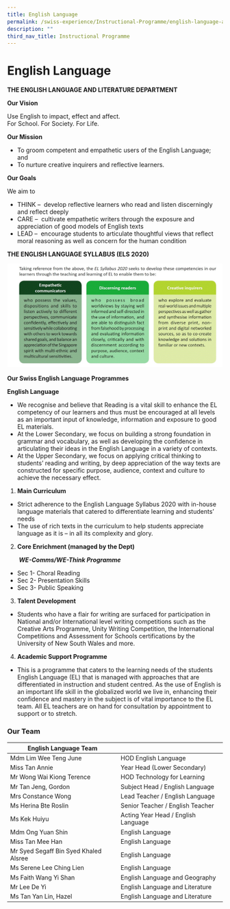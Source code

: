 ```yaml
---
title: English Language
permalink: /swiss-experience/Instructional-Programme/english-language-and-literature/
description: ""
third_nav_title: Instructional Programme
---
```

# English Language

**THE ENGLISH LANGUAGE AND LITERATURE DEPARTMENT**

**Our Vision**

Use English to impact, effect and affect.   
For School. For Society. For Life.

**Our Mission**

*   To groom competent and empathetic users of the English Language; and
*   To nurture creative inquirers and reflective learners.

**Our Goals**

We aim to

*   THINK –  develop reflective learners who read and listen discerningly and reflect deeply
*   CARE –  cultivate empathetic writers through the exposure and appreciation of good models of English texts
*   LEAD –  encourage students to articulate thoughtful views that reflect moral reasoning as well as concern for the human condition

**THE ENGLISH LANGUAGE SYLLABUS (ELS 2020)**

![](/images/Swiss%20Experience/English/EL_Webpage_20202-2.jpg)

**Our Swiss English Language Programmes**

**English Language**

*   We recognise and believe that Reading is a vital skill to enhance the EL competency of our learners and thus must be encouraged at all levels as an important input of knowledge, information and exposure to good EL materials.
*   At the Lower Secondary, we focus on building a strong foundation in grammar and vocabulary, as well as developing the confidence in articulating their ideas in the English Language in a variety of contexts.
*   At the Upper Secondary, we focus on applying critical thinking to students’ reading and writing, by deep appreciation of the way texts are constructed for specific purpose, audience, context and culture to achieve the necessary effect.

1.  **Main Curriculum**

*   Strict adherence to the English Language Syllabus 2020 with in-house language materials that catered to differentiate learning and students’ needs
*   The use of rich texts in the curriculum to help students appreciate language as it is – in all its complexity and glory.

2.  **Core Enrichment (managed by the Dept)**

       **_WE-Comms/WE-Think Programme_**

*   Sec 1- Choral Reading
*   Sec 2- Presentation Skills
*   Sec 3- Public Speaking

3.  **Talent Development**

*   Students who have a flair for writing are surfaced for participation in National and/or International level writing competitions such as the Creative Arts Programme, Unity Writing Competition, the International Competitions and Assessment for Schools certifications by the University of New South Wales and more.

4.  **Academic Support Programme**

*   This is a programme that caters to the learning needs of the students English Language (EL) that is managed with approaches that are differentiated in instruction and student centred. As the use of English is an important life skill in the globalized world we live in, enhancing their confidence and mastery in the subject is of vital importance to the EL team. All EL teachers are on hand for consultation by appointment to support or to stretch.

### Our Team

| English Language Team                 |                                     |
|---------------------------------------|-------------------------------------|
| Mdm Lim Wee Teng June                 | HOD English Language                |
| Miss Tan Annie                        | Year Head  (Lower Secondary)        |
| Mr Wong Wai Kiong Terence             | HOD Technology for Learning         |
| Mr Tan Jeng, Gordon                   | Subject Head / English Language     |
| Mrs Constance Wong                    | Lead Teacher / English Language     |
| Ms Herina Bte Roslin                  | Senior Teacher / English Teacher    |
| Ms Kek Huiyu                          | Acting Year Head / English Language |
| Mdm Ong Yuan Shin                     | English Language                    |
| Miss Tan Mee Han                      | English Language                    |
| Mr Syed Segaff Bin Syed Khaled Alsree | English Language                    |
| Ms Serene Lee Ching Lien              | English Language                    |
| Ms Faith Wang Yi Shan                 | English Language and Geography      |
| Mr Lee De Yi                          | English Language and Literature     |
| Ms Tan Yan Lin, Hazel                 | English Language and Literature     |